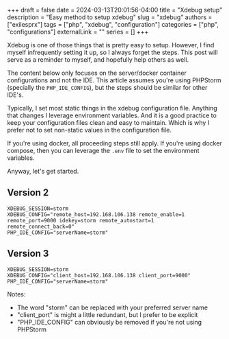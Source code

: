 +++ 
draft = false
date = 2024-03-13T20:01:56-04:00
title = "Xdebug setup"
description = "Easy method to setup xdebug"
slug = "xdebug"
authors = ["exilesprx"]
tags = ["php", "xdebug", "configuration"]
categories = ["php", "configurations"]
externalLink = ""
series = []
+++

Xdebug is one of those things that is pretty easy to setup. However, I find myself infrequently setting it up, so I always forget the steps. This post will serve as a reminder to myself, and hopefully help others as well.

The content below only focuses on the server/docker container configurations and not the IDE. This article assumes you're using PHPStorm (specially the `PHP_IDE_CONFIG`), but the steps should be similar for other IDE's.

Typically, I set most static things in the xdebug configuration file. Anything that changes I leverage environment variables. And it is a good practice to keep your configuration files clean and easy to maintain. Which is why I prefer not to set non-static values in the configuration file.

If you're using docker, all proceeding steps still apply. If you're using docker compose, then you can leverage the `.env` file to set the environment variables.

Anyway, let's get started.

## Version 2

```text
XDEBUG_SESSION=storm
XDEBUG_CONFIG="remote_host=192.168.106.138 remote_enable=1 remote_port=9000 idekey=storm remote_autostart=1 remote_connect_back=0"
PHP_IDE_CONFIG="serverName=storm"
```

## Version 3

```text
XDEBUG_SESSION=storm
XDEBUG_CONFIG="client_host=192.168.106.138 client_port=9000"
PHP_IDE_CONFIG="serverName=storm"
```

Notes:
  - The word "storm" can be replaced with your preferred server name
  - "client_port" is might a little redundant, but I prefer to be explicit
  - "PHP_IDE_CONFIG" can obviously be removed if you're not using PHPStorm
